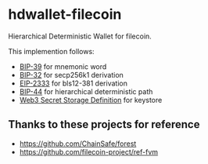 # hdwallet-filecoin

Hierarchical Deterministic Wallet for filecoin.

This implemention follows:

- [BIP-39](https://github.com/bitcoin/bips/blob/master/bip-0039.mediawiki) for mnemonic word
- [BIP-32](https://github.com/bitcoin/bips/blob/master/bip-0032.mediawiki) for secp256k1 derivation
- [EIP-2333](https://eips.ethereum.org/EIPS/eip-2333) for bls12-381 derivation
- [BIP-44](https://github.com/bitcoin/bips/blob/master/bip-0044.mediawiki) for hierarchical deterministic path
- [Web3 Secret Storage Definition](https://github.com/ethereum/wiki/wiki/Web3-Secret-Storage-Definition) for keystore

## Thanks to these projects for reference
- https://github.com/ChainSafe/forest
- https://github.com/filecoin-project/ref-fvm
